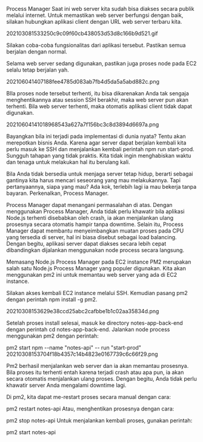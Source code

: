 Process Manager
Saat ini web server kita sudah bisa diakses secara publik melalui internet. Untuk memastikan web server berfungsi dengan baik, silakan hubungkan aplikasi client dengan URL web server terbaru kita.

202103081533250c9c09f60cb438053d53d8c166b9d521.gif

Silakan coba-coba fungsionalitas dari aplikasi tersebut. Pastikan semua berjalan dengan normal.

Selama web server sedang digunakan, pastikan juga proses node pada EC2 selalu tetap berjalan yah.

202106041407188fee4785d083ab7fb4d5da5a5abd882c.png

BIla proses node tersebut terhenti, itu bisa dikarenakan Anda tak sengaja menghentikannya atau session SSH berakhir, maka web server pun akan terhenti. Bila web server terhenti, maka otomatis aplikasi client tidak dapat digunakan.

20210604141018968543a627a7f156bc3c8d3894d6697a.png

Bayangkan bila ini terjadi pada implementasi di dunia nyata? Tentu akan merepotkan bisnis Anda. Karena agar server dapat berjalan kembali kita perlu masuk ke SSH dan menjalankan kembali perintah npm run start-prod. Sungguh tahapan yang tidak praktis. Kita tidak ingin menghabiskan waktu dan tenaga untuk melakukan hal itu berulang kali.

Bila Anda tidak bersedia untuk menjaga server tetap hidup, berarti sebagai gantinya kita harus mencari seseorang yang mau melakukannya. Tapi pertanyaannya, siapa yang mau? Ada kok, terlebih lagi ia mau bekerja tanpa bayaran. Perkenalkan, Process Manager.

Process Manager dapat menangani permasalahan di atas. Dengan menggunakan Process Manager, Anda tidak perlu khawatir bila aplikasi Node.js terhenti disebabkan oleh crash, ia akan menjalankan ulang prosesnya secara otomatis hampir tanpa downtime. Selain itu, Process Manager dapat membantu menyeimbangkan muatan proses pada CPU yang tersedia di server, hal ini biasa disebut sebagai load balancing. Dengan begitu, aplikasi server dapat diakses secara lebih cepat dibandingkan dijalankan menggunakan node process secara langsung.



Memasang Node.js Process Manager pada EC2 instance
PM2 merupakan salah satu Node.js Process Manager yang populer digunakan. Kita akan menggunakan pm2 ini untuk memantau web server yang ada di EC2 instance.

Silakan akses kembali EC2 instance melalui SSH. Kemudian pasang pm2 dengan perintah npm install -g pm2.

20210308153629e38ccd25abc2cafbbe1b1c02aa35834d.png

Setelah proses install selesai, masuk ke directory notes-app-back-end dengan perintah cd notes-app-back-end. Jalankan node process menggunakan pm2 dengan perintah:

pm2 start npm --name "notes-api" -- run "start-prod" 
20210308153704f18b4357c14b4823e0167739c6c66f29.png

Pm2 berhasil menjalankan web server dan ia akan memantau prosesnya. Bila proses itu terhenti entah karena terjadi crash atau apa pun, ia akan secara otomatis menjalankan ulang proses. Dengan begitu, Anda tidak perlu khawatir server Anda mengalami downtime lagi.

Di pm2, kita dapat me-restart proses secara manual dengan cara:

pm2 restart notes-api
Atau, menghentikan prosesnya dengan cara:

pm2 stop notes-api
Untuk menjalankan kembali proses, gunakan perintah:

pm2 start notes-api